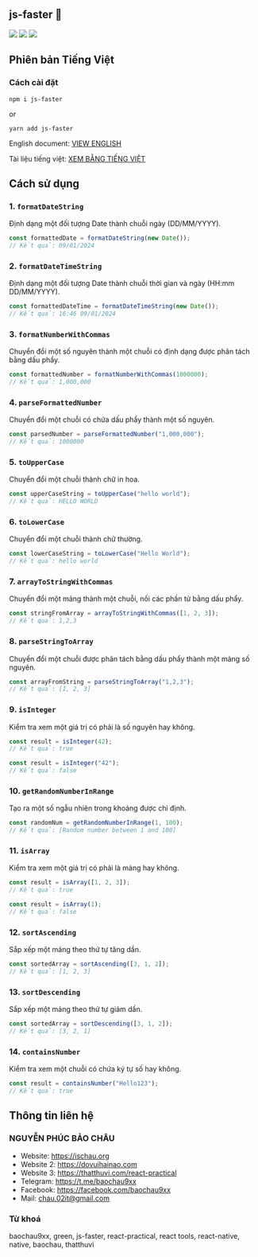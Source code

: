 ## js-faster 🐶

<img src="https://img.shields.io/badge/js--faster-v1.0.3-4CAF50"/> <img src="https://img.shields.io/badge/dayjs-1.11.10-%23EC407A"/> <img src="https://img.shields.io/badge/lodash-4.17.21-orange"/>

## Phiên bản Tiếng Việt

### Cách cài đặt

```
npm i js-faster
```

or

```
yarn add js-faster
```

English document: [VIEW ENGLISH](https://github.com/chaudev/js-faster)

Tài liệu tiếng việt: [XEM BẰNG TIẾNG VIỆT](https://github.com/chaudev/js-faster/blob/main/vi-readme.md)

## Cách sử dụng

### 1. `formatDateString`

Định dạng một đối tượng Date thành chuỗi ngày (DD/MM/YYYY).

```javascript
const formattedDate = formatDateString(new Date());
// Kết quả: 09/01/2024
```

### 2. `formatDateTimeString`

Định dạng một đối tượng Date thành chuỗi thời gian và ngày (HH:mm DD/MM/YYYY).

```javascript
const formattedDateTime = formatDateTimeString(new Date());
// Kết quả: 16:46 09/01/2024
```

### 3. `formatNumberWithCommas`

Chuyển đổi một số nguyên thành một chuỗi có định dạng được phân tách bằng dấu phẩy.

```javascript
const formattedNumber = formatNumberWithCommas(1000000);
// Kết quả: 1,000,000
```

### 4. `parseFormattedNumber`

Chuyển đổi một chuỗi có chứa dấu phẩy thành một số nguyên.

```javascript
const parsedNumber = parseFormattedNumber("1,000,000");
// Kết quả: 1000000
```

### 5. `toUpperCase`

Chuyển đổi một chuỗi thành chữ in hoa.

```javascript
const upperCaseString = toUpperCase("hello world");
// Kết quả: HELLO WORLD
```

### 6. `toLowerCase`

Chuyển đổi một chuỗi thành chữ thường.

```javascript
const lowerCaseString = toLowerCase("Hello World");
// Kết quả: hello world
```

### 7. `arrayToStringWithCommas`

Chuyển đổi một mảng thành một chuỗi, nối các phần tử bằng dấu phẩy.

```javascript
const stringFromArray = arrayToStringWithCommas([1, 2, 3]);
// Kết quả: 1,2,3
```

### 8. `parseStringToArray`

Chuyển đổi một chuỗi được phân tách bằng dấu phẩy thành một mảng số nguyên.

```javascript
const arrayFromString = parseStringToArray("1,2,3");
// Kết quả: [1, 2, 3]
```

### 9. `isInteger`

Kiểm tra xem một giá trị có phải là số nguyên hay không.

```javascript
const result = isInteger(42);
// Kết quả: true
```

```javascript
const result = isInteger("42");
// Kết quả: false
```

### 10. `getRandomNumberInRange`

Tạo ra một số ngẫu nhiên trong khoảng được chỉ định.

```javascript
const randomNum = getRandomNumberInRange(1, 100);
// Kết quả: [Random number between 1 and 100]
```

### 11. `isArray`

Kiểm tra xem một giá trị có phải là mảng hay không.

```javascript
const result = isArray([1, 2, 3]);
// Kết quả: true
```

```javascript
const result = isArray(1);
// Kết quả: false
```

### 12. `sortAscending`

Sắp xếp một mảng theo thứ tự tăng dần.

```javascript
const sortedArray = sortAscending([3, 1, 2]);
// Kết quả: [1, 2, 3]
```

### 13. `sortDescending`

Sắp xếp một mảng theo thứ tự giảm dần.

```javascript
const sortedArray = sortDescending([3, 1, 2]);
// Kết quả: [3, 2, 1]
```

### 14. `containsNumber`

Kiểm tra xem một chuỗi có chứa ký tự số hay không.

```javascript
const result = containsNumber("Hello123");
// Kết quả: true
```

## Thông tin liên hệ

### NGUYỄN PHÚC BẢO CHÂU

- Website: https://ischau.org
- Website 2: https://dovuihainao.com
- Website 3: https://thatthuvi.com/react-practical
- Telegram: https://t.me/baochau9xx
- Facebook: https://facebook.com/baochau9xx
- Mail: chau.02it@gmail.com

### Từ khoá

baochau9xx, green, js-faster, react-practical, react tools, react-native, native, baochau, thatthuvi
